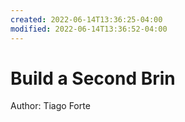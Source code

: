 ```yaml
---
created: 2022-06-14T13:36:25-04:00
modified: 2022-06-14T13:36:52-04:00
---
```


# Build a Second Brin

Author: Tiago Forte
